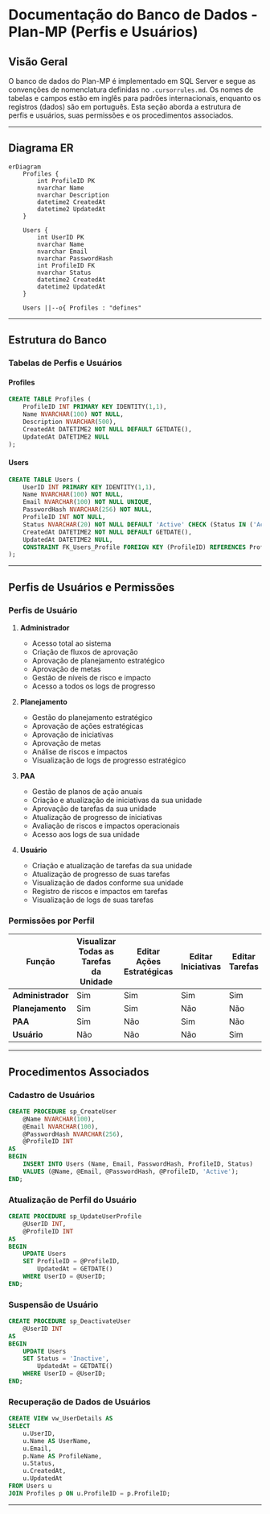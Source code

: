 # Documentação do Banco de Dados - Plan-MP (Perfis e Usuários)

## Visão Geral

O banco de dados do Plan-MP é implementado em SQL Server e segue as convenções de nomenclatura definidas no `.cursorrules.md`.
Os nomes de tabelas e campos estão em inglês para padrões internacionais, enquanto os registros (dados) são em português. Esta seção aborda a estrutura de perfis e usuários, suas permissões e os procedimentos associados.

---

## Diagrama ER

```mermaid
erDiagram
    Profiles {
        int ProfileID PK
        nvarchar Name
        nvarchar Description
        datetime2 CreatedAt
        datetime2 UpdatedAt
    }

    Users {
        int UserID PK
        nvarchar Name
        nvarchar Email
        nvarchar PasswordHash
        int ProfileID FK
        nvarchar Status
        datetime2 CreatedAt
        datetime2 UpdatedAt
    }

    Users ||--o{ Profiles : "defines"
```

---

## Estrutura do Banco

### Tabelas de Perfis e Usuários

#### Profiles
```sql
CREATE TABLE Profiles (
    ProfileID INT PRIMARY KEY IDENTITY(1,1),
    Name NVARCHAR(100) NOT NULL,
    Description NVARCHAR(500),
    CreatedAt DATETIME2 NOT NULL DEFAULT GETDATE(),
    UpdatedAt DATETIME2 NULL
);
```

#### Users
```sql
CREATE TABLE Users (
    UserID INT PRIMARY KEY IDENTITY(1,1),
    Name NVARCHAR(100) NOT NULL,
    Email NVARCHAR(100) NOT NULL UNIQUE,
    PasswordHash NVARCHAR(256) NOT NULL,
    ProfileID INT NOT NULL,
    Status NVARCHAR(20) NOT NULL DEFAULT 'Active' CHECK (Status IN ('Active', 'Inactive')),
    CreatedAt DATETIME2 NOT NULL DEFAULT GETDATE(),
    UpdatedAt DATETIME2 NULL,
    CONSTRAINT FK_Users_Profile FOREIGN KEY (ProfileID) REFERENCES Profiles(ProfileID)
);
```

---

## Perfis de Usuários e Permissões

### Perfis de Usuário

1. **Administrador**
   - Acesso total ao sistema
   - Criação de fluxos de aprovação
   - Aprovação de planejamento estratégico
   - Aprovação de metas
   - Gestão de níveis de risco e impacto
   - Acesso a todos os logs de progresso

2. **Planejamento**
   - Gestão do planejamento estratégico
   - Aprovação de ações estratégicas
   - Aprovação de iniciativas
   - Aprovação de metas
   - Análise de riscos e impactos
   - Visualização de logs de progresso estratégico

3. **PAA**
   - Gestão de planos de ação anuais
   - Criação e atualização de iniciativas da sua unidade
   - Aprovação de tarefas da sua unidade
   - Atualização de progresso de iniciativas
   - Avaliação de riscos e impactos operacionais
   - Acesso aos logs de sua unidade

4. **Usuário**
   - Criação e atualização de tarefas da sua unidade
   - Atualização de progresso de suas tarefas
   - Visualização de dados conforme sua unidade
   - Registro de riscos e impactos em tarefas
   - Visualização de logs de suas tarefas

### Permissões por Perfil

| Função                | Visualizar Todas as Tarefas da Unidade | Editar Ações Estratégicas | Editar Iniciativas | Editar Tarefas | Aprovação de Planejamento |
|-----------------------|-----------------------------------------|---------------------------|--------------------|----------------|---------------------------|
| **Administrador**     | Sim                                   | Sim                       | Sim                | Sim            | Sim                       |
| **Planejamento**      | Sim                                   | Sim                       | Não                | Não            | Não                       |
| **PAA**               | Sim                                   | Não                       | Sim                | Não            | Não                       |
| **Usuário**           | Não                                   | Não                       | Não                | Sim            | Não                       |

---

## Procedimentos Associados

### Cadastro de Usuários
```sql
CREATE PROCEDURE sp_CreateUser
    @Name NVARCHAR(100),
    @Email NVARCHAR(100),
    @PasswordHash NVARCHAR(256),
    @ProfileID INT
AS
BEGIN
    INSERT INTO Users (Name, Email, PasswordHash, ProfileID, Status)
    VALUES (@Name, @Email, @PasswordHash, @ProfileID, 'Active');
END;
```

### Atualização de Perfil do Usuário
```sql
CREATE PROCEDURE sp_UpdateUserProfile
    @UserID INT,
    @ProfileID INT
AS
BEGIN
    UPDATE Users
    SET ProfileID = @ProfileID,
        UpdatedAt = GETDATE()
    WHERE UserID = @UserID;
END;
```

### Suspensão de Usuário
```sql
CREATE PROCEDURE sp_DeactivateUser
    @UserID INT
AS
BEGIN
    UPDATE Users
    SET Status = 'Inactive',
        UpdatedAt = GETDATE()
    WHERE UserID = @UserID;
END;
```

### Recuperação de Dados de Usuários
```sql
CREATE VIEW vw_UserDetails AS
SELECT 
    u.UserID,
    u.Name AS UserName,
    u.Email,
    p.Name AS ProfileName,
    u.Status,
    u.CreatedAt,
    u.UpdatedAt
FROM Users u
JOIN Profiles p ON u.ProfileID = p.ProfileID;
```

---

